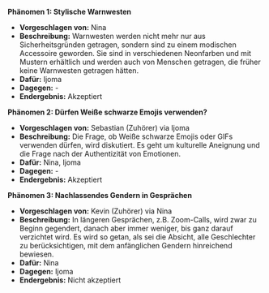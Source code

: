 **Phänomen 1: Stylische Warnwesten**
* **Vorgeschlagen von:** Nina
* **Beschreibung:**  Warnwesten werden nicht mehr nur aus Sicherheitsgründen getragen, sondern sind zu einem modischen Accessoire geworden. Sie sind in verschiedenen Neonfarben und mit Mustern erhältlich und werden auch von Menschen getragen, die früher keine Warnwesten getragen hätten.
* **Dafür:** Ijoma
* **Dagegen:** -
* **Endergebnis:** Akzeptiert

**Phänomen 2: Dürfen Weiße schwarze Emojis verwenden?**
* **Vorgeschlagen von:** Sebastian (Zuhörer) via Ijoma
* **Beschreibung:** Die Frage, ob Weiße schwarze Emojis oder GIFs verwenden dürfen, wird diskutiert.  Es geht um kulturelle Aneignung und die Frage nach der Authentizität von Emotionen.
* **Dafür:** Nina, Ijoma
* **Dagegen:** -
* **Endergebnis:** Akzeptiert

**Phänomen 3: Nachlassendes Gendern in Gesprächen**
* **Vorgeschlagen von:** Kevin (Zuhörer) via Nina
* **Beschreibung:** In längeren Gesprächen, z.B. Zoom-Calls, wird zwar zu Beginn gegendert, danach aber immer weniger, bis ganz darauf verzichtet wird. Es wird so getan, als sei die Absicht, alle Geschlechter zu berücksichtigen, mit dem anfänglichen Gendern hinreichend bewiesen.
* **Dafür:** Nina
* **Dagegen:** Ijoma
* **Endergebnis:** Nicht akzeptiert


